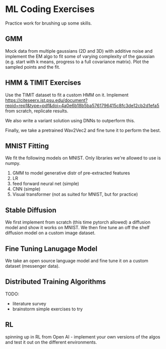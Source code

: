 # ML Coding Exercises
Practice work for brushing up some skills.

## GMM
Mock data from multiple gaussians (2D and 3D) with additive noise and implement the EM algo to fit some of varying complexity of the gaussian (e.g. start with k means, progress to a full covariance matrix). Plot the sampled points and the fit.

## HMM & TIMIT Exercises
Use the TIMIT dataset to fit a custom HMM on it. Implement https://citeseerx.ist.psu.edu/document?repid=rep1&type=pdf&doi=4a0e6b18b5ba5761796415c8fc3de12cb2d1efa5 from scratch, replicate results.

We also write a variant solution using DNNs to outperform this.

Finally, we take a pretrained Wav2Vec2 and fine tune it to perform the best.

## MNIST Fitting
We fit the following models on MNIST. Only libraries we're allowed to use is numpy.

1. GMM to model generative distr of pre-extracted features
2. LR
3. feed forward neural net (simple)
4. CNN (simple)
5. Visual transformer (not as suited for MNIST, but for practice)

## Stable Diffusion
We first implement from scratch (this time pytorch allowed) a diffusion model and show it works on MNIST. We then fine tune an off the shelf diffusion model on a custom image dataset.

## Fine Tuning Lanugage Model
We take an open source language model and fine tune it on a custom dataset (messenger data).

## Distributed Training Algorithms
TODO:
* literature survey
* brainstorm simple exercises to try

## RL
spinning up in RL from Open AI - implement your own versions of the algos and test it out on the different environments.
